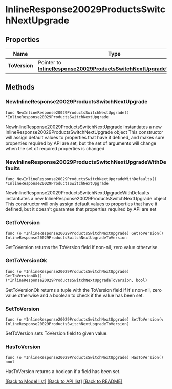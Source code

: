# InlineResponse20029ProductsSwitchNextUpgrade

## Properties

Name | Type | Description | Notes
------------ | ------------- | ------------- | -------------
**ToVersion** | Pointer to [**InlineResponse20029ProductsSwitchNextUpgradeToVersion**](InlineResponse20029ProductsSwitchNextUpgradeToVersion.md) |  | [optional] 

## Methods

### NewInlineResponse20029ProductsSwitchNextUpgrade

`func NewInlineResponse20029ProductsSwitchNextUpgrade() *InlineResponse20029ProductsSwitchNextUpgrade`

NewInlineResponse20029ProductsSwitchNextUpgrade instantiates a new InlineResponse20029ProductsSwitchNextUpgrade object
This constructor will assign default values to properties that have it defined,
and makes sure properties required by API are set, but the set of arguments
will change when the set of required properties is changed

### NewInlineResponse20029ProductsSwitchNextUpgradeWithDefaults

`func NewInlineResponse20029ProductsSwitchNextUpgradeWithDefaults() *InlineResponse20029ProductsSwitchNextUpgrade`

NewInlineResponse20029ProductsSwitchNextUpgradeWithDefaults instantiates a new InlineResponse20029ProductsSwitchNextUpgrade object
This constructor will only assign default values to properties that have it defined,
but it doesn't guarantee that properties required by API are set

### GetToVersion

`func (o *InlineResponse20029ProductsSwitchNextUpgrade) GetToVersion() InlineResponse20029ProductsSwitchNextUpgradeToVersion`

GetToVersion returns the ToVersion field if non-nil, zero value otherwise.

### GetToVersionOk

`func (o *InlineResponse20029ProductsSwitchNextUpgrade) GetToVersionOk() (*InlineResponse20029ProductsSwitchNextUpgradeToVersion, bool)`

GetToVersionOk returns a tuple with the ToVersion field if it's non-nil, zero value otherwise
and a boolean to check if the value has been set.

### SetToVersion

`func (o *InlineResponse20029ProductsSwitchNextUpgrade) SetToVersion(v InlineResponse20029ProductsSwitchNextUpgradeToVersion)`

SetToVersion sets ToVersion field to given value.

### HasToVersion

`func (o *InlineResponse20029ProductsSwitchNextUpgrade) HasToVersion() bool`

HasToVersion returns a boolean if a field has been set.


[[Back to Model list]](../README.md#documentation-for-models) [[Back to API list]](../README.md#documentation-for-api-endpoints) [[Back to README]](../README.md)


